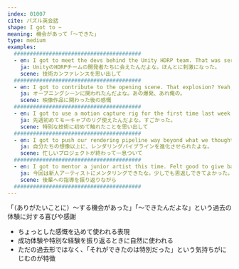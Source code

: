 ```yaml
---
index: 01007
cite: パズル英会話
shape: I got to ~
meaning: 機会があって「〜できた」
type: medium
examples:
  ########################################
  - en: I got to meet the devs behind the Unity HDRP team. That was seriously inspiring.
    ja: UnityのHDRPチームの開発者たちに会えたんだよな。ほんとに刺激になった。
    scene: 技術カンファレンスを思い出して
  ########################################
  - en: I got to contribute to the opening scene. That explosion? Yeah, that was mine.
    ja: オープニングシーンに関われたんだよな。あの爆発、あれ俺の。
    scene: 映像作品に関わった後の感慨
  ########################################
  - en: I got to use a motion capture rig for the first time last week. That was wild.
    ja: 先週初めてモーキャプのリグ使えたんだよな。すごかった。
    scene: 特別な技術に初めて触れたことを思い出して
  ########################################
  - en: I got to push our rendering pipeline way beyond what we thought was possible.
    ja: 自分たちの想像以上に、レンダリングパイプラインを進化させられたよな。
    scene: 忙しいプロジェクトが終わって一息ついて
  ########################################
  - en: I got to mentor a junior artist this time. Felt good to give back a bit.
    ja: 今回は新人アーティストにメンタリングできたな。少しでも恩返しできてよかった。
    scene: 後輩への指導を振り返りながら
  ########################################
---
```


「（ありがたいことに）〜する機会があった」「〜できたんだよな」という過去の体験に対する喜びや感謝

- ちょっとした感慨を込めて使われる表現
- 成功体験や特別な経験を振り返るときに自然に使われる
- ただの過去形ではなく、「それができたのは特別だった」という気持ちがにじむのが特徴
